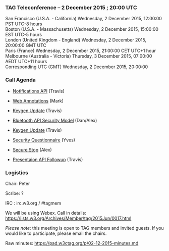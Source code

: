 ### TAG Teleconference – 2 December 2015 ; 20:00 UTC

San Francisco (U.S.A. - California)	Wednesday, 2 December 2015, 12:00:00	PST	UTC-8 hours  
Boston (U.S.A. - Massachusetts)	Wednesday, 2 December 2015, 15:00:00	EST	UTC-5 hours  
London (United Kingdom - England)	Wednesday, 2 December 2015, 20:00:00	GMT	UTC  
Paris (France)	Wednesday, 2 December 2015, 21:00:00	CET	UTC+1 hour  
Melbourne (Australia - Victoria)	Thursday, 3 December 2015, 07:00:00	AEDT	UTC+11 hours  
Corresponding UTC (GMT)	Wednesday, 2 December 2015, 20:00:00	 

### Call Agenda
* [Notifications API](https://github.com/w3ctag/spec-reviews/issues/94) (Travis)
* [Web Annotations](https://github.com/w3ctag/spec-reviews/issues/93) (Mark)
* [Keygen Update](https://github.com/w3ctag/spec-reviews/issues/82) (Travis)

* [Bluetooth API Security Model](https://github.com/w3ctag/spec-reviews/issues/90) (Dan/Alex)
* [Keygen Update](https://github.com/w3ctag/spec-reviews/issues/82) (Travis)
* [Security Questionnaire](https://github.com/w3ctag/spec-reviews/issues/77) (Yves)
* [Secure Stop](https://github.com/w3ctag/spec-reviews/issues/73) (Alex)
* [Presentaion API Followup](https://github.com/w3ctag/spec-reviews/issues/) (Travis)


### Logistics

Chair: Peter

Scribe: ?

IRC : irc.w3.org / #tagmem

We will be using Webex. Call in details: https://lists.w3.org/Archives/Member/tag/2015Jun/0017.html

*Please note*: this meeting is open to TAG members and invited guests. If you would like to participate, please email the chairs.

Raw minutes: https://pad.w3ctag.org/p/02-12-2015-minutes.md

